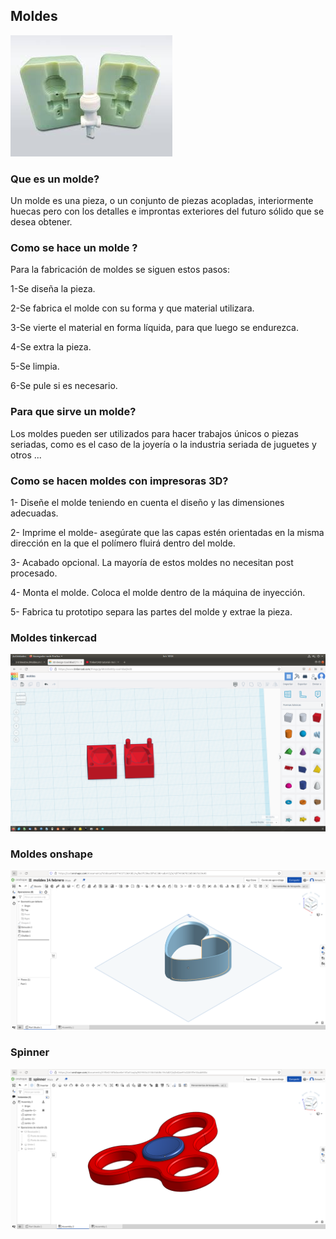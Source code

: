 ## Moldes 

![moldes](https://github.com/aRnAu1012/2-trimestre-/blob/main/moldes.jpeg)

### Que es un molde?

Un molde es una pieza, o un conjunto de piezas acopladas, interiormente huecas pero con los detalles e improntas exteriores del futuro sólido que se desea obtener.

### Como se hace un molde ?

Para la fabricación de moldes se siguen estos pasos:

1-Se diseña la pieza.
    
2-Se fabrica el molde con su forma y que material utilizara.
    
3-Se vierte el material en forma líquida, para que luego se endurezca.
    
4-Se extra la pieza.
    
5-Se limpia.
    
6-Se pule si es necesario.


### Para que sirve un molde?

Los moldes pueden ser utilizados para hacer trabajos únicos o piezas seriadas, como es el caso de la joyería o la industria seriada de juguetes y otros ...

### Como se hacen moldes con impresoras 3D?

1- Diseñe el molde teniendo en cuenta el diseño y las dimensiones adecuadas.
    
2- Imprime el molde- asegúrate que las capas estén orientadas en la misma dirección en la que el polímero fluirá dentro del molde.
    
3- Acabado opcional. La mayoría de estos moldes no necesitan post procesado.
    
4- Monta el molde. Coloca el molde dentro de la máquina de inyección.
    
5- Fabrica tu prototipo separa las partes del molde y extrae la pieza.
    
### Moldes tinkercad 

![moldes tinckercad](https://github.com/aRnAu1012/2-trimestre-/blob/main/Captura%20de%20pantalla%20de%202022-02-14%2010-05-21.png)

### Moldes onshape 

![moldes onshape](https://github.com/aRnAu1012/2-trimestre-/blob/main/moldes%20onshape.png)

### Spinner 

![Spinner](https://github.com/aRnAu1012/2-trimestre-/blob/main/spinner.png)

    
    
    
    
    
    
    
    
    
    
    
    
    
    
    
    
    
    
    
    
    
    
    
